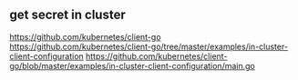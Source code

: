 ## get secret in cluster

https://github.com/kubernetes/client-go
https://github.com/kubernetes/client-go/tree/master/examples/in-cluster-client-configuration
https://github.com/kubernetes/client-go/blob/master/examples/in-cluster-client-configuration/main.go